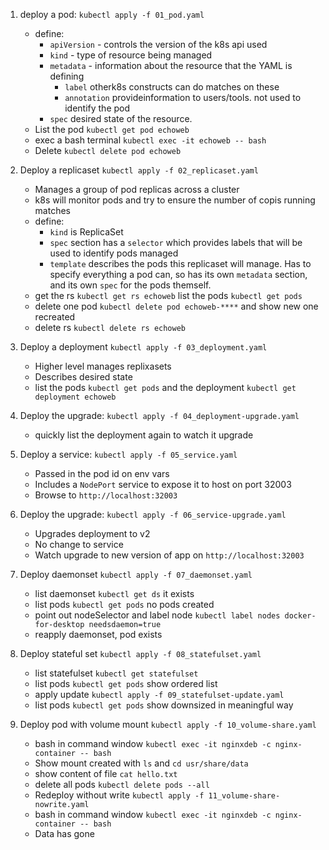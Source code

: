 1. deploy a pod: `kubectl apply -f 01_pod.yaml`
    - define:
        - `apiVersion` - controls the version of the k8s api used
        - `kind` - type of resource being managed
        - `metadata` - information about the resource that the YAML is defining
            - `label` otherk8s constructs can do matches on these
            - `annotation` provideinformation to users/tools. not used to identify the pod
        - `spec` desired state of the resource.
    - List the pod `kubectl get pod echoweb` 
    - exec a bash terminal `kubectl exec -it echoweb -- bash` 
    - Delete `kubectl delete pod echoweb`

2. Deploy a replicaset `kubectl apply -f 02_replicaset.yaml`
    - Manages a group of pod replicas across a cluster
    - k8s will monitor pods and try to ensure the number of copis running matches
    - define:
        - `kind` is ReplicaSet
        - `spec` section has a `selector` which provides labels that will be used to identify pods managed
        - `template` describes the pods this replicaset will manage. Has to specify everything a pod can, so has its own  `metadata` section, and its own `spec` for the pods themself.
    - get the rs `kubectl get rs echoweb` list the pods `kubectl get pods`
    - delete one pod `kubectl delete pod echoweb-****` and show new one recreated
    - delete rs `kubectl delete rs echoweb`

3. Deploy a deployment `kubectl apply -f 03_deployment.yaml`
    - Higher level manages replixasets
    - Describes desired state
    - list the pods `kubectl get pods` and the deployment `kubectl get deployment echoweb`

4. Deploy the upgrade: `kubectl apply -f 04_deployment-upgrade.yaml`
    - quickly list the deployment again to watch it upgrade

5. Deploy a service: `kubectl apply -f 05_service.yaml`
    - Passed in the pod id on env vars
    - Includes a `NodePort` service to expose it to host on port 32003
    - Browse to `http://localhost:32003`

6. Deploy the upgrade: `kubectl apply -f 06_service-upgrade.yaml`
    - Upgrades deployment to v2
    - No change to service
    - Watch upgrade to  new version of app on `http://localhost:32003`

7. Deploy daemonset `kubectl apply -f 07_daemonset.yaml`
    - list daemonset `kubectl get ds` it exists
    - list pods `kubectl get pods` no pods created
    - point out nodeSelector and label node `kubectl label nodes docker-for-desktop needsdaemon=true`
    - reapply daemonset, pod exists

8. Deploy stateful set `kubectl apply -f 08_statefulset.yaml`
    - list statefulset `kubectl get statefulset`
    - list pods `kubectl get pods` show ordered list
    - apply update `kubectl apply -f 09_statefulset-update.yaml` 
    - list pods `kubectl get pods` show downsized in meaningful way

9. Deploy pod with volume mount `kubectl apply -f 10_volume-share.yaml`
    - bash in command window `kubectl exec -it nginxdeb -c nginx-container -- bash`
    - Show mount created with `ls` and `cd usr/share/data`
    - show content of file `cat hello.txt`
    - delete all pods `kubectl delete pods --all`
    - Redeploy without write `kubectl apply -f 11_volume-share-nowrite.yaml`
    - bash in command window `kubectl exec -it nginxdeb -c nginx-container -- bash`
    - Data has gone






